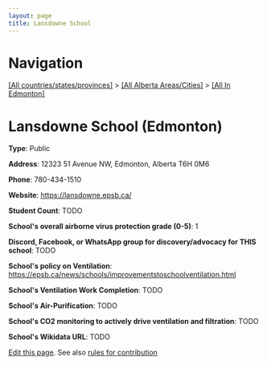 ```yaml
---
layout: page
title: Lansdowne School
---
```

# Navigation

[[All countries/states/provinces]](../../..) > [[All Alberta Areas/Cities]](../..) > [[All In Edmonton]](..)

# Lansdowne School (Edmonton)

**Type**: Public

**Address**: 12323 51 Avenue NW, Edmonton, Alberta T6H 0M6

**Phone**: 780-434-1510

**Website**: <https://lansdowne.epsb.ca/>

**Student Count**: TODO

**School's overall airborne virus protection grade (0-5)**: 1

**Discord, Facebook, or WhatsApp group for discovery/advocacy for THIS school**: TODO

**School's policy on Ventilation**: <https://epsb.ca/news/schools/improvementstoschoolventilation.html>

**School's Ventilation Work Completion**: TODO

**School's Air-Purification**: TODO

**School's CO2 monitoring to actively drive ventilation and filtration**: TODO

**School's Wikidata URL**: TODO


[Edit this page](https://github.com/ventilate-schools/AB/edit/main/./Edmonton/Lansdowne_School.md). See also [rules for contribution](../../../contribution-rules/)